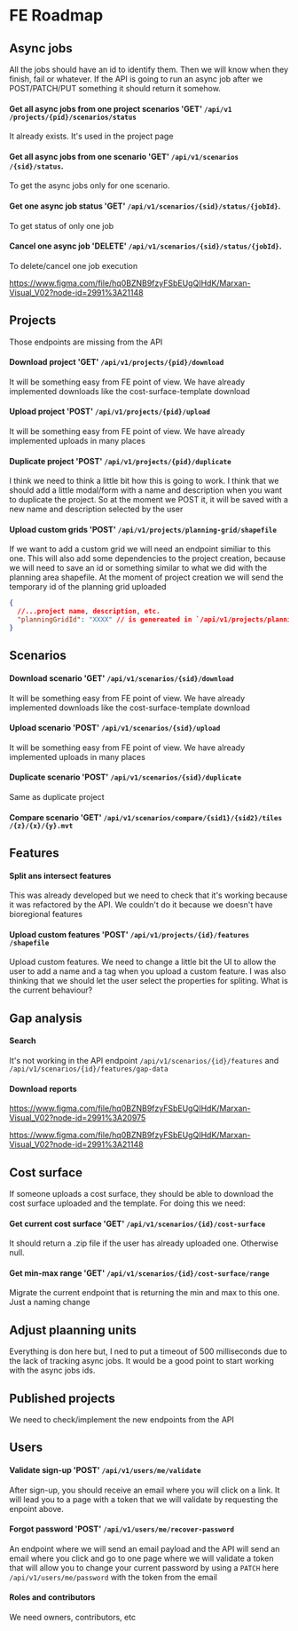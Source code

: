 # FE Roadmap

## Async jobs
All the jobs should have an id to identify them. Then we will know when they finish, fail or whatever. If the API is going to run an async job after we POST/PATCH/PUT something it should return it somehow.

#### Get all async jobs from one project scenarios 'GET' `​/api​/v1​/projects/{pid}/scenarios/status`
It already exists. It's used in the project page

#### Get all async jobs from one scenario 'GET' `​/api​/v1​/scenarios​/{sid}/status`.
To get the async jobs only for one scenario.

#### Get one async job status 'GET' `​/api​/v1​/scenarios​/{sid}/status/{jobId}`.
To get status of only one job

#### Cancel one async job 'DELETE' `​/api​/v1​/scenarios​/{sid}/status/{jobId}`.
To delete/cancel one job execution

https://www.figma.com/file/hq0BZNB9fzyFSbEUgQIHdK/Marxan-Visual_V02?node-id=2991%3A21148





## Projects
Those endpoints are missing from the API

#### Download project 'GET' `​/api​/v1​/projects/{pid}/download`
It will be something easy from FE point of view. We have already implemented downloads like the cost-surface-template download

#### Upload project 'POST' `​/api​/v1​/projects/{pid}/upload`
It will be something easy from FE point of view. We have already implemented uploads in many places

#### Duplicate project 'POST' `​/api​/v1​/projects/{pid}/duplicate`
I think we need to think a little bit how this is going to work. I think that we should add a little modal/form with a name and description when you want to duplicate the project. So at the moment we POST it, it will be saved with a new name and description selected by the user

#### Upload custom grids 'POST' `​/api​/v1​/projects​/planning-grid​/shapefile`
If we want to add a custom grid we will need an endpoint similiar to this one. This will also add some dependencies to the project creation, because we will need to save an id or something similar to what we did with the planning area shapefile. At the moment of project creation we will send the temporary id of the planning grid uploaded
```json
{
  //...project name, description, etc.
  "planningGridId": "XXXX" // is genereated in `​/api​/v1​/projects​/planning-grid​/shapefile`
}
```



## Scenarios

#### Download scenario 'GET' `​/api​/v1​/scenarios/{sid}/download`
It will be something easy from FE point of view. We have already implemented downloads like the cost-surface-template download

#### Upload scenario 'POST' `​/api​/v1​/scenarios/{sid}/upload`
It will be something easy from FE point of view. We have already implemented uploads in many places

#### Duplicate scenario 'POST' `​/api​/v1​/scenarios/{sid}/duplicate`
Same as duplicate project

#### Compare scenario 'GET' `​/api​/v1​/scenarios​/compare/{sid1}/{sid2}​/tiles​/{z}​/{x}​/{y}.mvt`





## Features
#### Split ans intersect features
This was already developed but we need to check that it's working because it was refactored by the API. We couldn't do it because we doesn't have bioregional features

#### Upload custom features 'POST' `​/api​/v1​/projects​/{id}​/features​/shapefile`
Upload custom features. We need to change a little bit the UI to allow the user to add a name and a tag when you upload a custom feature.
I was also thinking that we should let the user select the properties for spliting. What is the current behaviour?


## Gap analysis

#### Search
It's not working in the API endpoint `​/api​/v1​/scenarios​/{id}​/features` and `/api/v1/scenarios/{id}/features/gap-data`

#### Download reports

https://www.figma.com/file/hq0BZNB9fzyFSbEUgQIHdK/Marxan-Visual_V02?node-id=2991%3A20975

https://www.figma.com/file/hq0BZNB9fzyFSbEUgQIHdK/Marxan-Visual_V02?node-id=2991%3A21148

## Cost surface
If someone uploads a cost surface, they should be able to download the cost surface uploaded and the template. For doing this we need:

#### Get current cost surface 'GET' `​/api​/v1​/scenarios​/{id}​/cost-surface`
It should return a .zip file if the user has already uploaded one. Otherwise null.

#### Get min-max range 'GET' `​/api​/v1​/scenarios​/{id}​/cost-surface/range`
Migrate the current endpoint that is returning the min and max to this one. Just a naming change


## Adjust plaanning units
Everything is don here but, I ned to put a timeout of 500 milliseconds due to the lack of tracking async jobs. It would be a good point to start working with the async jobs ids.


## Published projects
We need to check/implement the new endpoints from the API



## Users
#### Validate sign-up 'POST' `​/api​/v1​/users​/me​/validate`
After sign-up, you should receive an email where you will click on a link. It will lead you to a page with a token that we will validate by requesting the enpoint above.

#### Forgot password 'POST' `​/api​/v1​/users​/me​/recover-password`
An endpoint where we will send an email payload and the API will send an email where you click and go to one page where we will validate a token that will allow you to change your current password by using a `PATCH` here `​/api​/v1​/users​/me​/password` with the token from the email

#### Roles and contributors
We need owners, contributors, etc

